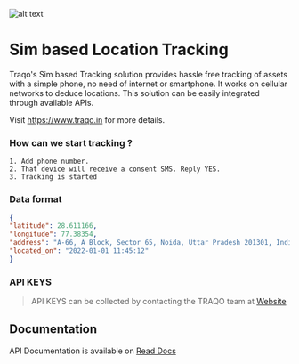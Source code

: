 ![alt text](https://static.wixstatic.com/media/4d62d8_59848273e1d74dfc8b529fb24772b4c4~mv2_d_4267_4382_s_4_2.png/v1/fill/w_146,h_146,al_c,q_85,usm_0.66_1.00_0.01/App%20logo-png.webp)

# Sim based Location Tracking

Traqo's Sim based Tracking solution provides hassle free tracking of assets with a simple phone, no need of internet or smartphone. It works on cellular networks to deduce locations. This solution can be easily integrated through available APIs.

Visit https://www.traqo.in for more details.

### How can we start tracking ?
```
1. Add phone number.
2. That device will receive a consent SMS. Reply YES.
3. Tracking is started
```

### Data format
```json
{
"latitude": 28.611166,
"longitude": 77.38354,
"address": "A-66, A Block, Sector 65, Noida, Uttar Pradesh 201301, India",
"located_on": "2022-01-01 11:45:12"
}
```

### API KEYS

> API KEYS can be collected by contacting the TRAQO team at [Website](https://www.traqo.in)


## Documentation

API Documentation is available on [Read Docs](https://documenter.getpostman.com/view/12517582/TW6tKpn7)

